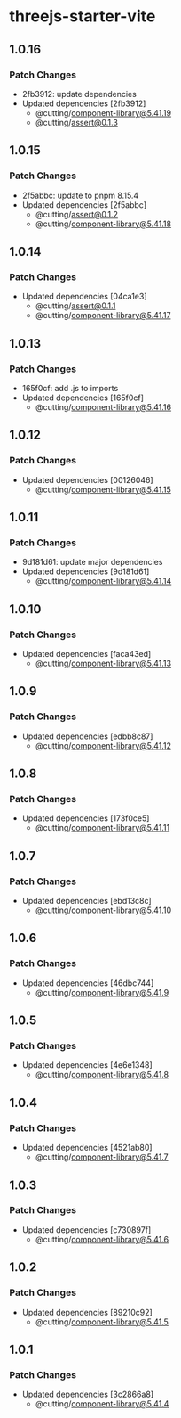 # threejs-starter-vite

## 1.0.16

### Patch Changes

- 2fb3912: update dependencies
- Updated dependencies [2fb3912]
  - @cutting/component-library@5.41.19
  - @cutting/assert@0.1.3

## 1.0.15

### Patch Changes

- 2f5abbc: update to pnpm 8.15.4
- Updated dependencies [2f5abbc]
  - @cutting/assert@0.1.2
  - @cutting/component-library@5.41.18

## 1.0.14

### Patch Changes

- Updated dependencies [04ca1e3]
  - @cutting/assert@0.1.1
  - @cutting/component-library@5.41.17

## 1.0.13

### Patch Changes

- 165f0cf: add .js to imports
- Updated dependencies [165f0cf]
  - @cutting/component-library@5.41.16

## 1.0.12

### Patch Changes

- Updated dependencies [00126046]
  - @cutting/component-library@5.41.15

## 1.0.11

### Patch Changes

- 9d181d61: update major dependencies
- Updated dependencies [9d181d61]
  - @cutting/component-library@5.41.14

## 1.0.10

### Patch Changes

- Updated dependencies [faca43ed]
  - @cutting/component-library@5.41.13

## 1.0.9

### Patch Changes

- Updated dependencies [edbb8c87]
  - @cutting/component-library@5.41.12

## 1.0.8

### Patch Changes

- Updated dependencies [173f0ce5]
  - @cutting/component-library@5.41.11

## 1.0.7

### Patch Changes

- Updated dependencies [ebd13c8c]
  - @cutting/component-library@5.41.10

## 1.0.6

### Patch Changes

- Updated dependencies [46dbc744]
  - @cutting/component-library@5.41.9

## 1.0.5

### Patch Changes

- Updated dependencies [4e6e1348]
  - @cutting/component-library@5.41.8

## 1.0.4

### Patch Changes

- Updated dependencies [4521ab80]
  - @cutting/component-library@5.41.7

## 1.0.3

### Patch Changes

- Updated dependencies [c730897f]
  - @cutting/component-library@5.41.6

## 1.0.2

### Patch Changes

- Updated dependencies [89210c92]
  - @cutting/component-library@5.41.5

## 1.0.1

### Patch Changes

- Updated dependencies [3c2866a8]
  - @cutting/component-library@5.41.4
